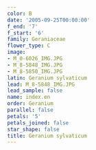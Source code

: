 ```yaml
---
color: B
date: '2005-09-25T00:00:00'
f_end: '7'
f_start: '6'
family: Geraniaceae
flower_type: C
image:
- M_0-6026_IMG.JPG
- M_8-5848_IMG.JPG
- M_8-5850_IMG.JPG
latin: Geranium sylvaticum
lead: M_8-5848_IMG.JPG
lead_sample: false
name: index.en
order: Geranium
parallel: false
petals: '5'
petals_joined: false
star_shape: false
title: Geranium sylvaticum
---
```


